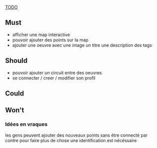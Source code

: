 
[TODO](Perso/Projet/Map-Art/TODO.md)

## Must
- afficher une map interactive
- pouvoir ajouter des points sur la map
- ajouter une oeuvre avec une image un titre une description des tags
## Should
- pouvoir ajouter un circuit entre des oeuvres
- se connecter / creer / modifier son profil
## Could
## Won't

### Idées en vraques
les gens peuvent ajouter des nouveaux points sans être connecté par contre pour faire plus de chose une identification est nécéssaire
